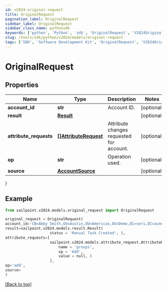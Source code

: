 ```yaml
---
id: v2024-original-request
title: OriginalRequest
pagination_label: OriginalRequest
sidebar_label: OriginalRequest
sidebar_class_name: pythonsdk
keywords: ['python', 'Python', 'sdk', 'OriginalRequest', 'V2024OriginalRequest'] 
slug: /tools/sdk/python/v2024/models/original-request
tags: ['SDK', 'Software Development Kit', 'OriginalRequest', 'V2024OriginalRequest']
---
```


# OriginalRequest


## Properties

Name | Type | Description | Notes
------------ | ------------- | ------------- | -------------
**account_id** | **str** | Account ID. | [optional] 
**result** | [**Result**](result) |  | [optional] 
**attribute_requests** | [**[]AttributeRequest**](attribute-request) | Attribute changes requested for account. | [optional] 
**op** | **str** | Operation used. | [optional] 
**source** | [**AccountSource**](account-source) |  | [optional] 
}

## Example

```python
from sailpoint.v2024.models.original_request import OriginalRequest

original_request = OriginalRequest(
account_id='CN=Abby Smith,OU=Austin,OU=Americas,OU=Demo,DC=seri,DC=acme,DC=com',
result=sailpoint.v2024.models.result.Result(
                    status = 'Manual Task Created', ),
attribute_requests=[
                    sailpoint.v2024.models.attribute_request.AttributeRequest(
                        name = 'groups', 
                        op = 'Add', 
                        value = null, )
                    ],
op='add',
source=
)

```
[[Back to top]](#) 

